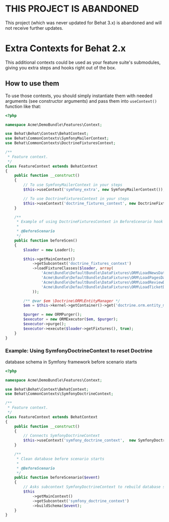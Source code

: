 THIS PROJECT IS ABANDONED
=========================

This project (which was never updated for Behat 3.x) is abandoned and will not receive further updates.

Extra Contexts for Behat 2.x
============================

This additional contexts could be used as your feature suite's submodules,
giving you extra steps and hooks right out of the box.

How to use them
---------------

To use those contexts, you should simply instantiate them with needed arguments
(see constructor arguments) and pass them into `useContext()` function like
that:

``` php
<?php

namespace Acme\DemoBundle\Features\Context;

use Behat\Behat\Context\BehatContext;
use Behat\CommonContexts\SymfonyMailerContext;
use Behat\CommonContexts\DoctrineFixturesContext;

/**
 * Feature context.
 */
class FeatureContext extends BehatContext
{
    public function __construct()
    {
        // To use SymfonyMailerContext in your steps
        $this->useContext('symfony_extra', new SymfonyMailerContext());

        // To use DoctrineFixturesContext in your steps
        $this->useContext('doctrine_fixtures_context', new DoctrineFixturesContext());
    }

    /**
     * Example of using DoctrineFixturesContext in BeforeScenario hook
     *
     * @BeforeScenario
     */
    public function beforeScen()
    {
        $loader = new Loader();

        $this->getMainContext()
            ->getSubcontext('doctrine_fixtures_context')
            ->loadFixtureClasses($loader, array(
                'Acme\Bundle\DefaultBundle\DataFixtures\ORM\LoadNewsData',
                'Acme\Bundle\DefaultBundle\DataFixtures\ORM\LoadPagesData',
                'Acme\Bundle\DefaultBundle\DataFixtures\ORM\LoadReviewData',
                'Acme\Bundle\DefaultBundle\DataFixtures\ORM\LoadTicketData',
            ));

        /** @var $em \Doctrine\ORM\EntityManager */
        $em = $this->kernel->getContainer()->get('doctrine.orm.entity_manager');

        $purger = new ORMPurger();
        $executor = new ORMExecutor($em, $purger);
        $executor->purge();
        $executor->execute($loader->getFixtures(), true);
    }
}

```


### Example: Using SymfonyDoctrineContext to reset Doctrine 
database schema in Symfony framework before scenario starts

``` php
<?php

namespace Acme\DemoBundle\Features\Context;

use Behat\Behat\Context\BehatContext;
use Behat\CommonContexts\SymfonyDoctrineContext;

/**
 * Feature context.
 */
class FeatureContext extends BehatContext
{
    public function __construct()
    {
        // Connects SymfonyDoctrineContext
        $this->useContext('symfony_doctrine_context',  new SymfonyDoctrineContext);
    }

    /**
     * Clean database before scenario starts
     *
     * @BeforeScenario
     */
    public function beforeScenario($event)
    {
        // Asks subcontext SymfonyDoctrineContext to rebuild database schema
        $this
            ->getMainContext()
            ->getSubcontext('symfony_doctrine_context')
            ->buildSchema($event);
    }
}

```




